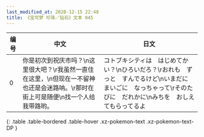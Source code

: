 ```yaml
---
last_modified_at: 2020-12-15 22:48
title: 《宝可梦 珍珠／钻石》文本 045
---
```

| 编号 | 中文 | 日文 |
| ---- | ---- | ---- |
| 0 | 你是初次到祝庆市吗？\n这里很大吧？\r我虽然一直住在这里，\n但现在一不留神也还是会迷路呐。\r那时在街上可是随便\n找一个人给我带路哟。 | コトブキシティは　はじめてかい？\nひろいだろ？\rおれも　ずっと　すんでるけど\nいまだに　まいごに　なっちゃって\rそのたびに　だれかに\nみちを　おしえてもらってるよ |
{: .table .table-bordered .table-hover .xz-pokemon-text .xz-pokemon-text-DP }